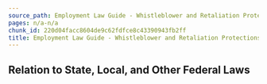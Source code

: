 ```yaml
---
source_path: Employment Law Guide - Whistleblower and Retaliation Protections.md
pages: n/a-n/a
chunk_id: 220d04facc8604de9c62fdfce8c43390943fb2ff
title: Employment Law Guide - Whistleblower and Retaliation Protections
---
```

## Relation to State, Local, and Other Federal Laws
